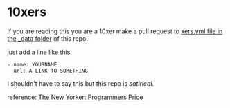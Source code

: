 # 10xers

If you are reading this you are a 10xer make a pull request to 
<a href="https://github.com/LegitTalon/10xers/blob/gh-pages/_data/xers.yml">xers.yml file in the _data folder</a> of this repo.

just add a line like this:

```
- name: YOURNAME
  url: A LINK TO SOMETHING
```

I shouldn't have to say this but this repo is _satirical_.

reference: [The New Yorker: Programmers Price](http://www.newyorker.com/magazine/2014/11/24/programmers-price)
